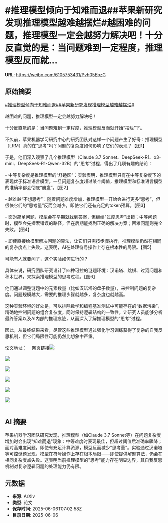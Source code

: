 # #推理模型倾向于知难而退##苹果新研究发现推理模型越难越摆烂#越困难的问题，推理模型一定会越努力解决吧！十分反直觉的是：当问题难到一定程度，推理模型反而就...

**URL**: https://weibo.com/6105753431/Pvh05EbzG

## 原始摘要

<a href="https://m.weibo.cn/search?containerid=231522type%3D1%26t%3D10%26q%3D%23%E6%8E%A8%E7%90%86%E6%A8%A1%E5%9E%8B%E5%80%BE%E5%90%91%E4%BA%8E%E7%9F%A5%E9%9A%BE%E8%80%8C%E9%80%80%23&amp;extparam=%23%E6%8E%A8%E7%90%86%E6%A8%A1%E5%9E%8B%E5%80%BE%E5%90%91%E4%BA%8E%E7%9F%A5%E9%9A%BE%E8%80%8C%E9%80%80%23" data-hide=""><span class="surl-text">#推理模型倾向于知难而退#</span></a><a href="https://m.weibo.cn/search?containerid=231522type%3D1%26t%3D10%26q%3D%23%E8%8B%B9%E6%9E%9C%E6%96%B0%E7%A0%94%E7%A9%B6%E5%8F%91%E7%8E%B0%E6%8E%A8%E7%90%86%E6%A8%A1%E5%9E%8B%E8%B6%8A%E9%9A%BE%E8%B6%8A%E6%91%86%E7%83%82%23&amp;extparam=%23%E8%8B%B9%E6%9E%9C%E6%96%B0%E7%A0%94%E7%A9%B6%E5%8F%91%E7%8E%B0%E6%8E%A8%E7%90%86%E6%A8%A1%E5%9E%8B%E8%B6%8A%E9%9A%BE%E8%B6%8A%E6%91%86%E7%83%82%23" data-hide=""><span class="surl-text">#苹果新研究发现推理模型越难越摆烂#</span></a><br><br>越困难的问题，推理模型一定会越努力解决吧！<br><br>十分反直觉的是：当问题难到一定程度，推理模型反而就开始“摆烂”了。<br><br>不久前，苹果机器学习研究中心的研究团队对这样一个问题产生了好奇：推理模型（LRM）真的在“思考”吗？问题的复杂度如何影响了它们的表现？【图1】<br><br>于是，他们深入观察了几个推理模型（Claude 3.7 Sonnet、DeepSeek-R1、o3-mini、DeepSeek-R1-Qwen-32B）的“思考”过程，得出了几项有趣的结论：<br><br>- 中等复杂度是推理模型的“舒适区”：实验表明，推理模型只有在中等复杂度下的表现优于标准语言模型。一旦问题复杂度超过某个阈值，推理模型和标准语言模型的准确率都会彻底“崩盘”。【图2】<br><br>- 越难越“不想思考”：随着问题难度增加，推理模型一开始会进行更多“思考”，但很快它们的“思考量”反而会减少，即使它们还有充足的token预算。【图3】<br><br>- 面对简单问题，模型会在早期就找到答案，但继续"过度思考"出错；中等问题时，模型会先探索错误的路径，但在后期能找到正确的解决方案；困难问题则完全失败。【图4】<br><br>- 即使直接给模型解决问题的算法，让它们只需按步骤执行，推理模型仍然在相同的复杂度点上失败。这表明，AI在处理符号操作上存在根本性的局限。【图5】<br><br>可能有人就要问了，这个实验如何进行的？<br><br>具体来说，研究团队研究设计了四种可控的谜题环境：汉诺塔、跳棋、过河问题和积木世界，来探索推理模型的思考过程。【图6】<br><br>他们通过调整谜题中的元素数量（比如汉诺塔的盘子数量），来控制问题的复杂度。问题规模越大，需要的推理步骤就越多，复杂度也就越高。<br><br>这种实验环境的好处是，可以排除数学和编程基准测试中可能存在的“数据污染”，精确地控制问题的组合复杂度，同时保持逻辑结构的一致性。让研究人员能够分析最终答案以及AI内部的推理痕迹，从而深入了解推理模型的“思考”过程。<br><br>因此，从最终结果来看，尽管这些推理模型通过强化学习训练获得了复杂的自我反思机制，但它们局限性可能仍然比想象中严重。<br><br>论文地址：<a href="https://weibo.cn/sinaurl?u=https%3A%2F%2Fmachinelearning.apple.com%2Fresearch%2Fillusion-of-thinking" data-hide=""><span class="url-icon"><img style="width: 1rem;height: 1rem" src="https://h5.sinaimg.cn/upload/2015/09/25/3/timeline_card_small_web_default.png" referrerpolicy="no-referrer"></span><span class="surl-text">网页链接</span></a><img style="" src="https://tvax3.sinaimg.cn/large/006Fd7o3gy1i25k9ewno6j30zk0yjarj.jpg" referrerpolicy="no-referrer"><br><br><img style="" src="https://tvax1.sinaimg.cn/large/006Fd7o3gy1i25k9g3ia8j30xm0jhwnx.jpg" referrerpolicy="no-referrer"><br><br><img style="" src="https://tvax1.sinaimg.cn/large/006Fd7o3gy1i25k9i0svyj30xc0laalv.jpg" referrerpolicy="no-referrer"><br><br><img style="" src="https://tvax1.sinaimg.cn/large/006Fd7o3gy1i25k9m8af4j32321581kx.jpg" referrerpolicy="no-referrer"><br><br><img style="" src="https://tvax3.sinaimg.cn/large/006Fd7o3gy1i25k9nk3xnj30zk0eltg3.jpg" referrerpolicy="no-referrer"><br><br><img style="" src="https://tvax3.sinaimg.cn/large/006Fd7o3gy1i25k9pahgoj30zk0d5jvu.jpg" referrerpolicy="no-referrer"><br><br>

## AI 摘要

苹果机器学习团队研究发现，推理模型（如Claude 3.7 Sonnet等）在问题复杂度增加时会出现"知难而退"现象：中等难度时表现最佳，但超过阈值后准确率骤降；面对高难度问题，即使有充足计算资源，模型反而减少"思考量"。实验通过汉诺塔等可控谜题发现，模型在符号操作上存在根本局限——即使提供解题算法，仍会在相同复杂度点失败。这表明当前推理模型的"思考"能力存在明显边界，其自我反思机制对复杂逻辑问题的处理能力仍有限。

## 元数据

- **来源**: ArXiv
- **类型**: 论文
- **保存时间**: 2025-06-06T07:02:58Z
- **目录日期**: 2025-06-06
